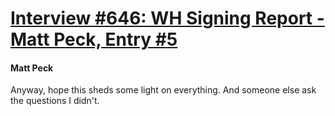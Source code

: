# [Interview #646: WH Signing Report - Matt Peck, Entry #5](https://www.theoryland.com/intvmain.php?i=646#5)

#### Matt Peck

Anyway, hope this sheds some light on everything. And someone else ask the questions I didn't.

